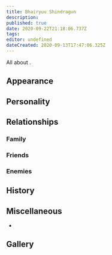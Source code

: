 ```yaml
---
title: Bhairyuu Shindragun
description: 
published: true
date: 2020-09-22T21:18:06.737Z
tags: 
editor: undefined
dateCreated: 2020-09-13T17:47:06.325Z
---
```


All about .

Appearance
----------

Personality
-----------

Relationships
-------------

### Family

### Friends

### Enemies

History
-------

Miscellaneous
-------------

-

Gallery
-------